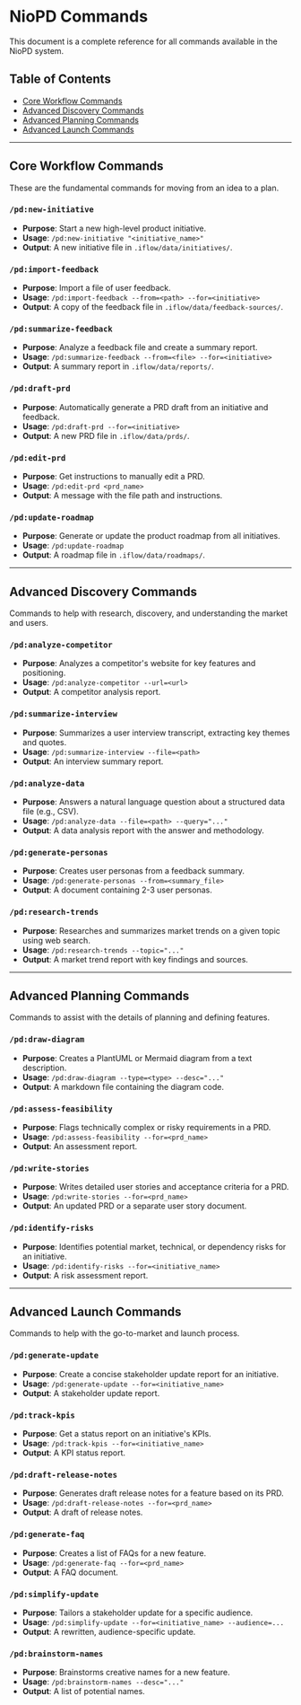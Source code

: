 # NioPD Commands

This document is a complete reference for all commands available in the NioPD system.

## Table of Contents

- [Core Workflow Commands](#core-workflow-commands)
- [Advanced Discovery Commands](#advanced-discovery-commands)
- [Advanced Planning Commands](#advanced-planning-commands)
- [Advanced Launch Commands](#advanced-launch-commands)

---

## Core Workflow Commands

These are the fundamental commands for moving from an idea to a plan.

### `/pd:new-initiative`
- **Purpose**: Start a new high-level product initiative.
- **Usage**: `/pd:new-initiative "<initiative_name>"`
- **Output**: A new initiative file in `.iflow/data/initiatives/`.

### `/pd:import-feedback`
- **Purpose**: Import a file of user feedback.
- **Usage**: `/pd:import-feedback --from=<path> --for=<initiative>`
- **Output**: A copy of the feedback file in `.iflow/data/feedback-sources/`.

### `/pd:summarize-feedback`
- **Purpose**: Analyze a feedback file and create a summary report.
- **Usage**: `/pd:summarize-feedback --from=<file> --for=<initiative>`
- **Output**: A summary report in `.iflow/data/reports/`.

### `/pd:draft-prd`
- **Purpose**: Automatically generate a PRD draft from an initiative and feedback.
- **Usage**: `/pd:draft-prd --for=<initiative>`
- **Output**: A new PRD file in `.iflow/data/prds/`.

### `/pd:edit-prd`
- **Purpose**: Get instructions to manually edit a PRD.
- **Usage**: `/pd:edit-prd <prd_name>`
- **Output**: A message with the file path and instructions.

### `/pd:update-roadmap`
- **Purpose**: Generate or update the product roadmap from all initiatives.
- **Usage**: `/pd:update-roadmap`
- **Output**: A roadmap file in `.iflow/data/roadmaps/`.

---

## Advanced Discovery Commands

Commands to help with research, discovery, and understanding the market and users.

### `/pd:analyze-competitor`
- **Purpose**: Analyzes a competitor's website for key features and positioning.
- **Usage**: `/pd:analyze-competitor --url=<url>`
- **Output**: A competitor analysis report.

### `/pd:summarize-interview`
- **Purpose**: Summarizes a user interview transcript, extracting key themes and quotes.
- **Usage**: `/pd:summarize-interview --file=<path>`
- **Output**: An interview summary report.

### `/pd:analyze-data`
- **Purpose**: Answers a natural language question about a structured data file (e.g., CSV).
- **Usage**: `/pd:analyze-data --file=<path> --query="..."`
- **Output**: A data analysis report with the answer and methodology.

### `/pd:generate-personas`
- **Purpose**: Creates user personas from a feedback summary.
- **Usage**: `/pd:generate-personas --from=<summary_file>`
- **Output**: A document containing 2-3 user personas.

### `/pd:research-trends`
- **Purpose**: Researches and summarizes market trends on a given topic using web search.
- **Usage**: `/pd:research-trends --topic="..."`
- **Output**: A market trend report with key findings and sources.

---

## Advanced Planning Commands

Commands to assist with the details of planning and defining features.

### `/pd:draw-diagram`
- **Purpose**: Creates a PlantUML or Mermaid diagram from a text description.
- **Usage**: `/pd:draw-diagram --type=<type> --desc="..."`
- **Output**: A markdown file containing the diagram code.

### `/pd:assess-feasibility`
- **Purpose**: Flags technically complex or risky requirements in a PRD.
- **Usage**: `/pd:assess-feasibility --for=<prd_name>`
- **Output**: An assessment report.

### `/pd:write-stories`
- **Purpose**: Writes detailed user stories and acceptance criteria for a PRD.
- **Usage**: `/pd:write-stories --for=<prd_name>`
- **Output**: An updated PRD or a separate user story document.

### `/pd:identify-risks`
- **Purpose**: Identifies potential market, technical, or dependency risks for an initiative.
- **Usage**: `/pd:identify-risks --for=<initiative_name>`
- **Output**: A risk assessment report.

---

## Advanced Launch Commands

Commands to help with the go-to-market and launch process.

### `/pd:generate-update`
- **Purpose**: Create a concise stakeholder update report for an initiative.
- **Usage**: `/pd:generate-update --for=<initiative_name>`
- **Output**: A stakeholder update report.

### `/pd:track-kpis`
- **Purpose**: Get a status report on an initiative's KPIs.
- **Usage**: `/pd:track-kpis --for=<initiative_name>`
- **Output**: A KPI status report.

### `/pd:draft-release-notes`
- **Purpose**: Generates draft release notes for a feature based on its PRD.
- **Usage**: `/pd:draft-release-notes --for=<prd_name>`
- **Output**: A draft of release notes.

### `/pd:generate-faq`
- **Purpose**: Creates a list of FAQs for a new feature.
- **Usage**: `/pd:generate-faq --for=<prd_name>`
- **Output**: A FAQ document.

### `/pd:simplify-update`
- **Purpose**: Tailors a stakeholder update for a specific audience.
- **Usage**: `/pd:simplify-update --for=<initiative_name> --audience=...`
- **Output**: A rewritten, audience-specific update.

### `/pd:brainstorm-names`
- **Purpose**: Brainstorms creative names for a new feature.
- **Usage**: `/pd:brainstorm-names --desc="..."`
- **Output**: A list of potential names.
